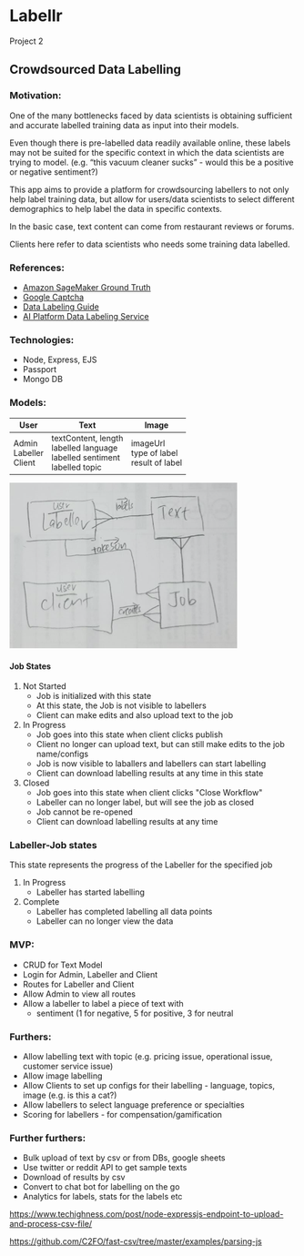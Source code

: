 # Labellr
Project 2

## Crowdsourced Data Labelling

### Motivation:
One of the many bottlenecks faced by data scientists is obtaining sufficient and accurate labelled training data as input into their models. 

Even though there is pre-labelled data readily available online, these labels may not be suited for the specific context in which the data scientists are trying to model. (e.g. “this vacuum cleaner sucks” - would this be a positive or negative sentiment?)

This app aims to provide a platform for crowdsourcing labellers to not only help label training data, but allow for users/data scientists to select different demographics to help label the data in specific contexts.

In the basic case, text content can come from restaurant reviews or forums. 

Clients here refer to data scientists who needs some training data labelled.

### References: 
- [Amazon SageMaker Ground Truth](https://aws.amazon.com/sagemaker/groundtruth/)
- [Google Captcha](https://aibusiness.com/document.asp?doc_id=760448&site=aibusiness)
- [Data Labeling Guide](https://www.cloudfactory.com/data-labeling-guide)
- [AI Platform Data Labeling Service](https://cloud.google.com/ai-platform/data-labeling/docs)

### Technologies:
- Node, Express, EJS
- Passport
- Mongo DB

### Models:
| User        | Text           | Image  |
| -------------|-------------|-----|
| Admin<br>Labeller<br>Client | textContent, length<br>labelled language<br>labelled sentiment<br>labelled topic | imageUrl<br>type of label<br>result of label |

<img src="plan/erd.png" width="400">

#### Job States
1. Not Started 
    - Job is initialized with this state
    - At this state, the Job is not visible to labellers
    - Client can make edits and also upload text to the job
2. In Progress
    - Job goes into this state when client clicks publish
    - Client no longer can upload text, but can still make edits to the job name/configs
    - Job is now visible to laballers and labellers can start labelling
    - Client can download labelling results at any time in this state
3. Closed
    - Job goes into this state when client clicks "Close Workflow"
    - Labeller can no longer label, but will see the job as closed
    - Job cannot be re-opened
    - Client can download labelling results at any time

### Labeller-Job states
This state represents the progress of the Labeller for the specified job
1. In Progress
    - Labeller has started labelling
2. Complete
    - Labeller has completed labelling all data points 
    - Labeller can no longer view the data

### MVP:
- CRUD for Text Model
- Login for Admin, Labeller and Client
- Routes for Labeller and Client
- Allow Admin to view all routes 
- Allow a labeller to label a piece of text with 
    - sentiment (1 for negative, 5 for positive, 3 for neutral

### Furthers:
- Allow labelling text with topic (e.g. pricing issue, operational issue, customer service issue)
- Allow image labelling
- Allow Clients to set up configs for their labelling - language, topics, image (e.g. is this a cat?)
- Allow labellers to select language preference or specialties
- Scoring for labellers - for compensation/gamification

### Further furthers:
- Bulk upload of text by csv or from DBs, google sheets
- Use twitter or reddit API to get sample texts
- Download of results by csv
- Convert to chat bot for labelling on the go
- Analytics for labels, stats for the labels etc
 
 https://www.techighness.com/post/node-expressjs-endpoint-to-upload-and-process-csv-file/

 https://github.com/C2FO/fast-csv/tree/master/examples/parsing-js